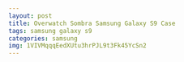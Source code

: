 ```yaml
---
layout: post
title: Overwatch Sombra Samsung Galaxy S9 Case
tags: samsung galaxy s9
categories: samsung
img: 1VIVMqqqEedXUtu3hrPJL9t3Fk45YcSn2
---
```

